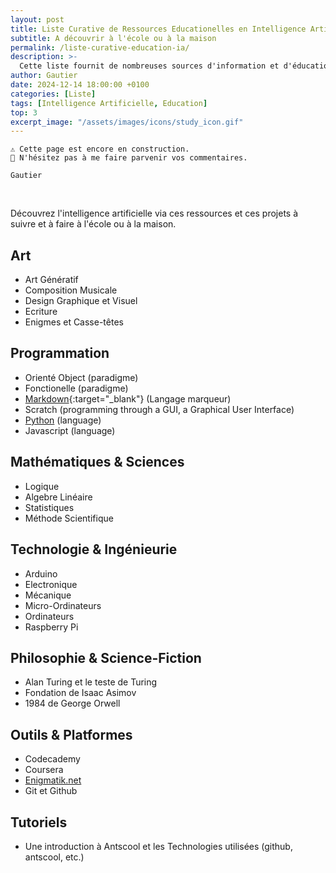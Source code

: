 ```yaml
---
layout: post
title: Liste Curative de Ressources Educationelles en Intelligence Artificielle
subtitle: A découvrir à l'école ou à la maison
permalink: /liste-curative-education-ia/
description: >-
  Cette liste fournit de nombreuses sources d'information et d'éducation en intelligence artificielle à découvrir et à suivre à la maison ou à l'école.
author: Gautier
date: 2024-12-14 18:00:00 +0100
categories: [Liste]
tags: [Intelligence Artificielle, Education]
top: 3
excerpt_image: "/assets/images/icons/study_icon.gif"
---
```


<!-- Meta
	artificial intelligence
	ai
	ai art
	ai chatbot
	ai education
	ai project
	ai resource
	ai course
	ai training
	ai essentials
	ai techniques
	ai applications
	ai ethics
	ai frameworks
	ai regulation
	ai history
	ai philosophy
	ai future
	
	ai classroom
	ai readyness

	ai for educators
	ai in education
	ai in schools


	learn ai
	teach ai

	learning with ai
	teaching with ai

	chatgpt

-->

```text
⚠️ Cette page est encore en construction.
📣 N'hésitez pas à me faire parvenir vos commentaires.

Gautier
```
<br>

Découvrez l'intelligence artificielle via ces ressources et ces projets à suivre et à faire à l'école ou à la maison.

## Art

- Art Génératif
- Composition Musicale
- Design Graphique et Visuel
- Ecriture
- Enigmes et Casse-têtes

## Programmation

- Orienté Object (paradigme)
- Fonctionelle (paradigme)
- [Markdown](https://learnmarkdown.com/){:target="_blank"} (Langage marqueur)
- Scratch (programming through a GUI, a Graphical User Interface)
- [Python](/python/) (language)
- Javascript (language)

## Mathématiques & Sciences

- Logique
- Algebre Linéaire
- Statistiques
- Méthode Scientifique

## Technologie & Ingénieurie

- Arduino
- Electronique
- Mécanique
- Micro-Ordinateurs
- Ordinateurs
- Raspberry Pi

## Philosophie & Science-Fiction

- Alan Turing et le teste de Turing
- Fondation de Isaac Asimov
- 1984 de George Orwell

## Outils & Platformes

- Codecademy
- Coursera
- [Enigmatik.net](https://enigmatik.net)
- Git et Github

## Tutoriels

- Une introduction à Antscool et les Technologies utilisées (github, antscool, etc.)
